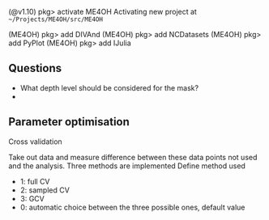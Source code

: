 (@v1.10) pkg> activate ME4OH
  Activating new project at `~/Projects/ME4OH/src/ME4OH`

(ME4OH) pkg> add DIVAnd
(ME4OH) pkg> add NCDatasets
(ME4OH) pkg> add PyPlot
(ME4OH) pkg> add IJulia

## Questions

- What depth level should be considered for the mask?
- 

## Parameter optimisation

Cross validation

Take out data and measure difference between these data points not used and the analysis. Three methods are implemented
Define method used

* 1: full CV
* 2: sampled CV
* 3: GCV
* 0: automatic choice between the three possible ones, default value



